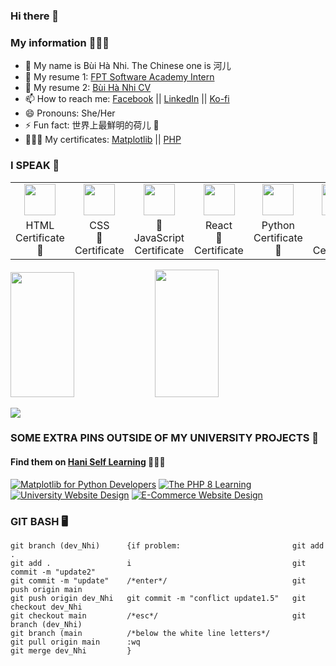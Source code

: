 ### Hi there 👋
### My information 👩🏻‍💻
- 🌸 My name is Bùi Hà Nhi. The Chinese one is 河儿
- 📑 My resume 1: [FPT Software Academy Intern](https://www.topcv.vn/xem-cv/VlcEAVRTDwdXDw0GUgRaCFAFV1IAVVUNAAFWAAa11e)
- 📑 My resume 2: [Bùi Hà Nhi CV](https://i.topcv.vn/buihanhi?ref=4488082)
- 📫 How to reach me: [Facebook](https://facebook.com/bhanih) || [LinkedIn](https://www.linkedin.com/in/h%C3%A0-nhi-b%C3%B9i-5a5b19173/) || [Ko-fi](https://ko-fi.com/buihanhi)
- 😄 Pronouns: She/Her
- ⚡ Fun fact: 世界上最鮮明的荷儿 💐
- 👩🏻‍🎓 My certificates: [Matplotlib](https://udemy-certificate.s3.amazonaws.com/pdf/UC-81385ee3-9e2a-4497-8a69-7cce3c1d5066.pdf) || [PHP](https://i.pinimg.com/originals/72/b7/2f/72b72ff0c392a16c6b12e80bbe3473c5.gif)

### I SPEAK 👾
<table>
  <tr>
    <td align="center"><a href="https://github.com/jay-pro" target="_blank"><img src="https://avatars0.githubusercontent.com/u/74940766?s=200&v=4" width="50" /></a></td>
    <td align="center"><a href="https://github.com/jay-pro" target="_blank"><img src="https://avatars0.githubusercontent.com/u/74939759?s=200&v=4" width="50" /></a></td>
    <td align="center"><a href="https://github.com/jay-pro" target="_blank"><img src="https://avatars0.githubusercontent.com/u/74909967?s=200&v=4" width="50" /></a></td>
    <td align="center"><a href="https://github.com/jay-pro" target="_blank"><img src="https://avatars0.githubusercontent.com/u/74940835?s=200&v=4" width="50" /></a></td>
    <td align="center"><a href="https://github.com/jay-pro" target="_blank"><img src="https://avatars.githubusercontent.com/u/70750638?s=200&v=4" width="50" /></a></td>
    <td align="center"><a href="https://github.com/jay-pro" target="_blank"><img src="https://avatars.githubusercontent.com/u/70752728?s=200&v=4" width="50" /></a></td>
  </tr>
  <tr>
    <td width="160" align="center">HTML<br />Certificate<br />💙</td>
    <td width="160" align="center">CSS<br />💙<br />Certificate</td>
    <td width="160" align="center">💙<br />JavaScript<br />Certificate</td>
    <td width="160" align="center">React<br />💙<br />Certificate</td>
    <td width="160" align="center">Python<br />Certificate<br />💙</td>
    <td width="160" align="center">PHP<br />💙<br />Certificate</td>
  </tr>
</table>
<p>
<img src="https://github-readme-stats.vercel.app/api/top-langs/?username=jay-pro&show_icons=true&layout=compact&cache_seconds=1800&langs_count=8&theme=blueberry&count_private=true&show_icons=true" width=45% height="200px"/>
<img src="https://github-readme-stats.vercel.app/api?username=jay-pro&count_private=true&show_icons=true&theme=blueberry" width=45% height="204px"/>
</p>

<img src='https://i.pinimg.com/originals/89/98/ad/8998adc40112985a8f29cf414925d390.gif'>

### SOME EXTRA PINS OUTSIDE OF MY UNIVERSITY PROJECTS 🌱
#### Find them on [Hani Self Learning](https://github.com/jay-proo) 💜💜💜
[![Matplotlib for Python Developers](https://github-readme-stats.vercel.app/api/pin/?username=jay-proo&repo=MatPlotLib-for-Python-Developers---Advanced&theme=blueberry)](https://github.com/jay-proo/MatPlotLib-for-Python-Developers---Advanced)
[![The PHP 8 Learning](https://github-readme-stats.vercel.app/api/pin/?username=jay-proo&repo=The-PHP-8-Learning&theme=blueberry)](https://github.com/jay-proo/The-PHP-8-Learning)
[![University Website Design](https://github-readme-stats.vercel.app/api/pin/?username=jay-pro&repo=Edufoldd&theme=blueberry)](https://github.com/jay-pro/Edufoldd)
[![E-Commerce Website Design](https://github-readme-stats.vercel.app/api/pin/?username=jay-pro&repo=E-Commerce&theme=blueberry)](https://github.com/jay-pro/E-Commerce)

### GIT BASH 🖥️
<!--START_SECTION:waka-->
```text
git branch (dev_Nhi)      {if problem:                         git add .
git add .                 i                                    git commit -m "update2"
git commit -m "update"    /*enter*/                            git push origin main
git push origin dev_Nhi   git commit -m "conflict update1.5"   git checkout dev_Nhi
git checkout main         /*esc*/                              git branch (dev_Nhi)
git branch (main          /*below the white line letters*/
git pull origin main      :wq
git merge dev_Nhi         }
```
<!--END_SECTION:waka-->

